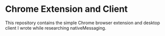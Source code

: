 # Chrome Extension and Client

This repository contains the simple Chrome browser extension and desktop client I wrote while researching nativeMessaging.
